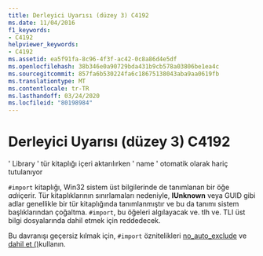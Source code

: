 ```yaml
---
title: Derleyici Uyarısı (düzey 3) C4192
ms.date: 11/04/2016
f1_keywords:
- C4192
helpviewer_keywords:
- C4192
ms.assetid: ea5f91fa-8c96-4f3f-ac42-0c8a86d4e5df
ms.openlocfilehash: 38b346e0a90729bda431b9cb578a03806be1ea4c
ms.sourcegitcommit: 857fa6b530224fa6c18675138043aba9aa0619fb
ms.translationtype: MT
ms.contentlocale: tr-TR
ms.lasthandoff: 03/24/2020
ms.locfileid: "80198984"
---
```

# <a name="compiler-warning-level-3-c4192"></a>Derleyici Uyarısı (düzey 3) C4192

' Library ' tür kitaplığı içeri aktarılırken ' name ' otomatik olarak hariç tutulanıyor

`#import` kitaplığı, Win32 sistem üst bilgilerinde de tanımlanan bir öğe *adı*içerir. Tür kitaplıklarının sınırlamaları nedeniyle, **IUnknown** veya GUID gibi adlar genellikle bir tür kitaplığında tanımlanmıştır ve bu da tanımı sistem başlıklarından çoğaltma. `#import`, bu öğeleri algılayacak ve. tlh ve. TLI üst bilgi dosyalarında dahil etmek için reddedecek.

Bu davranışı geçersiz kılmak için, `#import` öznitelikleri [no_auto_exclude](../../preprocessor/no-auto-exclude.md) ve [dahil et ()](../../preprocessor/include-parens.md)kullanın.
